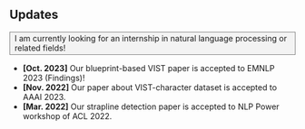 <h2 id="news">Updates</h2>

<div style="border: 1px solid grey; overflow: hidden; background-color: #f3f3f3; padding: 2px 8px 3px 8px; margin: 10px 0 15px 0; width:auto;">
	I am currently looking for an internship in natural language processing or related fields!
</div>


<ul>
  <li><strong>[Oct. 2023]</strong> Our blueprint-based VIST paper is accepted to EMNLP 2023 (Findings)!</li>
  <li><strong>[Nov. 2022]</strong> Our paper about VIST-character dataset is accepted to AAAI 2023.</li>
  <li><strong>[Mar. 2022]</strong> Our strapline detection paper is accepted to NLP Power workshop of ACL 2022.</li>
</ul>
